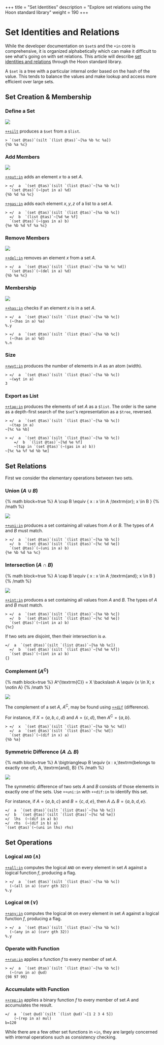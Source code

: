 +++
title = "Set Identities"
description = "Explore set relations using the Hoon standard library"
weight = 190
+++

#   Set Identities and Relations

While the developer documentation on `$set`s and the `+in` core is comprehensive, it is organized alphabetically which can make it difficult to see what's going on with set relations.  This article will describe [set identities and relations](https://en.wikipedia.org/wiki/List_of_set_identities_and_relations) through the Hoon standard library.

A `$set` is a tree with a particular internal order based on the hash of the value.  This tends to balance the values and make lookup and access more efficient over large sets.

##  Set Creation & Membership

### Define a Set

![](https://media.urbit.org/docs/hoon-syntax/set-identity.png)

[`++silt`](https://developers.urbit.org/reference/hoon/stdlib/2l#silt) produces a `$set` from a `$list`.

```hoon
> `(set @tas)`(silt `(list @tas)`~[%a %b %c %a])
{%b %a %c}
```

### Add Members

![](https://media.urbit.org/docs/hoon-syntax/set-addition.png)

[`++put:in`](https://developers.urbit.org/reference/hoon/stdlib/2h#putin) adds an element $x$ to a set $A$.

```hoon
> =/  a  `(set @tas)`(silt `(list @tas)`~[%a %b %c])
  `(set @tas)`(~(put in a) %d)
{%b %d %a %c}
```

[`++gas:in`](https://developers.urbit.org/reference/hoon/stdlib/2h#gasin) adds each element $x, y, z$ of a list to a set $A$.

```hoon
> =/  a  `(set @tas)`(silt `(list @tas)`~[%a %b %c])
  =/  b  `(list @tas)`~[%d %e %f]
  `(set @tas)`(~(gas in a) b)
{%e %b %d %f %a %c}
```

### Remove Members

![](https://media.urbit.org/docs/hoon-syntax/set-deletion.png)

[`++del:in`](https://developers.urbit.org/reference/hoon/stdlib/2h#delin) removes an element $x$ from a set $A$.

```hoon
> =/  a  `(set @tas)`(silt `(list @tas)`~[%a %b %c %d])
  `(set @tas)`(~(del in a) %d)
{%b %a %c}
```

### Membership

![](https://media.urbit.org/docs/hoon-syntax/set-membership.png)

[`++has:in`](https://developers.urbit.org/reference/hoon/stdlib/2h#hasin) checks if an element $x$ is in a set $A$.

```hoon
> =/  a  `(set @tas)`(silt `(list @tas)`~[%a %b %c])
  (~(has in a) %a)
%.y

> =/  a  `(set @tas)`(silt `(list @tas)`~[%a %b %c])
  (~(has in a) %d)
%.n
```

### Size

[`++wyt:in`](https://developers.urbit.org/reference/hoon/stdlib/2h#wytin) produces the number of elements in $A$ as an atom (width).

```hoon
> =/  a  `(set @tas)`(silt `(list @tas)`~[%a %b %c])
  ~(wyt in a)
3
```

### Export as List

[`++tap:in`](https://developers.urbit.org/reference/hoon/stdlib/2h#tapin) produces the elements of set $A$ as a `$list`.  The order is the same as a depth-first search of the `$set`'s representation as a `$tree`, reversed.

```hoon
> =/  a  `(set @tas)`(silt `(list @tas)`~[%a %b %c])
  ~(tap in a)
~[%c %a %b]

> =/  a  `(set @tas)`(silt `(list @tas)`~[%a %b %c])
    =/  b  `(list @tas)`~[%d %e %f]
    ~(tap in `(set @tas)`(~(gas in a) b))
~[%c %a %f %d %b %e]
```

##  Set Relations

First we consider the elementary operations between two sets.

### Union ($A \cup B$)

{% math block=true %}
A \cup B \equiv \{ x : x \in A \;\textrm{or}\; x \in B \}
{% /math %}

![](https://media.urbit.org/docs/hoon-syntax/set-union.png)

[`++uni:in`](https://developers.urbit.org/reference/hoon/stdlib/2h#uniin) produces a set containing all values from $A$ or $B$.  The types of $A$ and $B$ must match.

```hoon
> =/  a  `(set @tas)`(silt `(list @tas)`~[%a %b %c])
  =/  b  `(set @tas)`(silt `(list @tas)`~[%c %d %e])
  `(set @tas)`(~(uni in a) b)
{%e %b %d %a %c}
```

### Intersection ($A \cap B$)

{% math block=true %}
A \cap B \equiv \{ x : x \in A \;\textrm{and}\; x \in B \}
{% /math %}

![](https://media.urbit.org/docs/hoon-syntax/set-intersection.png)

[`++int:in`](https://developers.urbit.org/reference/hoon/stdlib/2h#intin) produces a set containing all values from $A$ and $B$.  The types of $A$ and $B$ must match.

```hoon
> =/  a  `(set @tas)`(silt `(list @tas)`~[%a %b %c])
  =/  b  `(set @tas)`(silt `(list @tas)`~[%c %d %e])
  `(set @tas)`(~(int in a) b)
{%c}
```

If two sets are disjoint, then their intersection is $\varnothing$.

```hoon
=/  a  `(set @tas)`(silt `(list @tas)`~[%a %b %c])
  =/  b  `(set @tas)`(silt `(list @tas)`~[%d %e %f])
  `(set @tas)`(~(int in a) b)
{}
```

### Complement ($A^{\textrm{C}}$)

{% math block=true %}
A^{\textrm{C}} = X \backslash A \equiv {x \in X; x \notin A}
{% /math %}

![](https://media.urbit.org/docs/hoon-syntax/set-complement.png)

The complement of a set $A$, $A^{\textrm{C}}$, may be found using [`++dif`](https://developers.urbit.org/reference/hoon/stdlib/2h#difin) (difference).

For instance, if $X = \{a, b, c, d\}$ and $A = \{c, d\}$, then $A^{\textrm{C}} = \{a, b\}$.

```hoon
> =/  x  `(set @tas)`(silt `(list @tas)`~[%a %b %c %d])
  =/  a  `(set @tas)`(silt `(list @tas)`~[%c %d])
  `(set @tas)`(~(dif in x) a)
{%b %a}
```


### Symmetric Difference ($A \bigtriangleup B$)

{% math block=true %}
A \bigtriangleup B \equiv \{x : x\,\textrm{belongs to exactly one of}\, A\, \textrm{and}\, B\}
{% /math %}

![](https://media.urbit.org/docs/hoon-syntax/set-symmetric-difference.png)

The symmetric difference of two sets $A$ and $B$ consists of those elements in exactly one of the sets.  Use `++uni:in` with `++dif:in` to identify this set.

For instance, if $A = \{a, b, c\}$ and $B = \{c, d, e\}$, then $A \bigtriangleup B = \{a, b, d, e\}$.

```hoon
=/  a  `(set @tas)`(silt `(list @tas)`~[%a %b %c])
=/  b  `(set @tas)`(silt `(list @tas)`~[%c %d %e])
=/  lhs  (~(dif in a) b)
=/  rhs  (~(dif in b) a)
`(set @tas)`(~(uni in lhs) rhs)
```


##  Set Operations

### Logical `AND` ($\land$)

[`++all:in`](https://developers.urbit.org/reference/hoon/stdlib/2h#allin) computes the logical `AND` on every element in set $A$ against a logical function $f$, producing  a flag.

```hoon
> =/  a  `(set @tas)`(silt `(list @tas)`~[%a %b %c])
  (~(all in a) (curr gth 32))
%.y
```

### Logical `OR` ($\lor$)

[`++any:in`](https://developers.urbit.org/reference/hoon/stdlib/2h#anyin) computes the logical `OR` on every element in set $A$ against a logical function $f$, producing  a flag.

```hoon
> =/  a  `(set @tas)`(silt `(list @tas)`~[%a %b %c])
  (~(any in a) (curr gth 32))
%.y
```

### Operate with Function

[`++run:in`](https://developers.urbit.org/reference/hoon/stdlib/2h#runin) applies a function $f$ to every member of set $A$.

```hoon
> =/  a  `(set @tas)`(silt `(list @tas)`~[%a %b %c])
  (~(run in a) @ud)
{98 97 99}
```

### Accumulate with Function

[`++rep:in`](https://developers.urbit.org/reference/hoon/stdlib/2h#repin) applies a binary function $f$ to every member of set $A$ and accumulates the result.

```hoon
=/  a  `(set @ud)`(silt `(list @ud)`~[1 2 3 4 5])
    (~(rep in a) mul)
b=120
```

While there are a few other set functions in `+in`, they are largely concerned with internal operations such as consistency checking.
